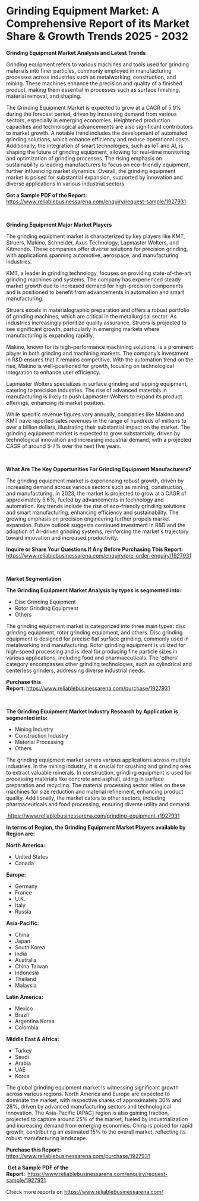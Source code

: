 <p><h1>Grinding Equipment Market: A Comprehensive Report of its Market Share & Growth Trends 2025 - 2032</h1></p><p><strong>Grinding Equipment Market Analysis and Latest Trends</strong></p>
<p><p>Grinding equipment refers to various machines and tools used for grinding materials into finer particles, commonly employed in manufacturing processes across industries such as metalworking, construction, and mining. These machines enhance the precision and quality of a finished product, making them essential in processes such as surface finishing, material removal, and shaping.</p><p>The Grinding Equipment Market is expected to grow at a CAGR of 5.9% during the forecast period, driven by increasing demand from various sectors, especially in emerging economies. Heightened production capacities and technological advancements are also significant contributors to market growth. A notable trend includes the development of automated grinding solutions, which enhance efficiency and reduce operational costs. Additionally, the integration of smart technologies, such as IoT and AI, is shaping the future of grinding equipment, allowing for real-time monitoring and optimization of grinding processes. The rising emphasis on sustainability is leading manufacturers to focus on eco-friendly equipment, further influencing market dynamics. Overall, the grinding equipment market is poised for substantial expansion, supported by innovation and diverse applications in various industrial sectors.</p></p>
<p><strong>Get a Sample PDF of the Report:&nbsp;</strong> <a href="https://www.reliablebusinessarena.com/enquiry/request-sample/1927931?utm_campaign=2137&utm_medium=2&utm_source=Github&utm_content=ia&utm_term=28032025&utm_id=grinding-equipment">https://www.reliablebusinessarena.com/enquiry/request-sample/1927931</a></p>
<p>&nbsp;</p>
<p><strong>Grinding Equipment Major Market Players</strong></p>
<p><p>The grinding equipment market is characterized by key players like KMT, Struers, Makino, Schneider, Axus Technology, Lapmaster Wolters, and Kitmondo. These companies offer diverse solutions for precision grinding, with applications spanning automotive, aerospace, and manufacturing industries.</p><p>KMT, a leader in grinding technology, focuses on providing state-of-the-art grinding machines and systems. The company has experienced steady market growth due to increased demand for high-precision components and is positioned to benefit from advancements in automation and smart manufacturing.</p><p>Struers excels in materialographic preparation and offers a robust portfolio of grinding machines, which are critical in the metallurgical sector. As industries increasingly prioritize quality assurance, Struers is projected to see significant growth, particularly in emerging markets where manufacturing is expanding rapidly.</p><p>Makino, known for its high-performance machining solutions, is a prominent player in both grinding and machining markets. The company’s investment in R&D ensures that it remains competitive. With the automation trend on the rise, Makino is well-positioned for growth, focusing on technological integration to enhance user efficiency.</p><p>Lapmaster Wolters specializes in surface grinding and lapping equipment, catering to precision industries. The rise of advanced materials in manufacturing is likely to push Lapmaster Wolters to expand its product offerings, enhancing its market position.</p><p>While specific revenue figures vary annually, companies like Makino and KMT have reported sales revenues in the range of hundreds of millions to over a billion dollars, illustrating their substantial impact on the market. The grinding equipment market is expected to grow substantially, driven by technological innovation and increasing industrial demand, with a projected CAGR of around 5-7% over the next five years.</p></p>
<p>&nbsp;</p>
<p><strong>What Are The Key Opportunities For Grinding Equipment Manufacturers?</strong></p>
<p><p>The grinding equipment market is experiencing robust growth, driven by increasing demand across various sectors such as mining, construction, and manufacturing. In 2023, the market is projected to grow at a CAGR of approximately 5.6%, fueled by advancements in technology and automation. Key trends include the rise of eco-friendly grinding solutions and smart manufacturing, enhancing efficiency and sustainability. The growing emphasis on precision engineering further propels market expansion. Future outlook suggests continued investment in R&D and the adoption of AI-driven grinding systems, reinforcing the market's trajectory toward innovation and increased productivity.</p></p>
<p><strong>Inquire or Share Your Questions If Any Before Purchasing This Report:</strong> <a href="https://www.reliablebusinessarena.com/enquiry/pre-order-enquiry/1927931?utm_campaign=2137&utm_medium=2&utm_source=Github&utm_content=ia&utm_term=28032025&utm_id=grinding-equipment">https://www.reliablebusinessarena.com/enquiry/pre-order-enquiry/1927931</a></p>
<p>&nbsp;</p>
<p><strong>Market Segmentation</strong></p>
<p><strong>The Grinding Equipment Market Analysis by types is segmented into:</strong></p>
<p><ul><li>Disc Grinding Equipment</li><li>Rotor Grinding Equipment</li><li>Others</li></ul></p>
<p><p>The grinding equipment market is categorized into three main types: disc grinding equipment, rotor grinding equipment, and others. Disc grinding equipment is designed for precise flat surface grinding, commonly used in metalworking and manufacturing. Rotor grinding equipment is utilized for high-speed processing and is ideal for producing fine particle sizes in various applications, including food and pharmaceuticals. The 'others' category encompasses other grinding technologies, such as cylindrical and centerless grinders, addressing diverse industrial needs.</p></p>
<p><strong>Purchase this Report:&nbsp;</strong><a href="https://www.reliablebusinessarena.com/purchase/1927931?utm_campaign=2137&utm_medium=2&utm_source=Github&utm_content=ia&utm_term=28032025&utm_id=grinding-equipment">https://www.reliablebusinessarena.com/purchase/1927931</a></p>
<p>&nbsp;</p>
<p><strong>The Grinding Equipment Market Industry Research by Application is segmented into:</strong></p>
<p><ul><li>Mining Industry</li><li>Construction Industry</li><li>Material Processing</li><li>Others</li></ul></p>
<p><p>The grinding equipment market serves various applications across multiple industries. In the mining industry, it is crucial for crushing and grinding ores to extract valuable minerals. In construction, grinding equipment is used for processing materials like concrete and asphalt, aiding in surface preparation and recycling. The material processing sector relies on these machines for size reduction and material refinement, enhancing product quality. Additionally, the market caters to other sectors, including pharmaceuticals and food processing, ensuring diverse utility and demand.</p></p>
<p><a href="https://www.reliablebusinessarena.com/grinding-equipment-r1927931?utm_campaign=2137&utm_medium=2&utm_source=Github&utm_content=ia&utm_term=28032025&utm_id=grinding-equipment">&nbsp;https://www.reliablebusinessarena.com/grinding-equipment-r1927931</a></p>
<p><strong>In terms of Region, the Grinding Equipment Market Players available by Region are:</strong></p>
<p>
    <p> <strong> North America: </strong>
        <ul>
            <li>United States</li>
            <li>Canada</li>
        </ul>
        </p> 
    <p> <strong> Europe: </strong>
        <ul>
            <li>Germany</li>
            <li>France</li>
            <li>U.K.</li>
            <li>Italy</li>
            <li>Russia</li>
        </ul>
        </p> 
    <p> <strong> Asia-Pacific: </strong>
        <ul>
            <li>China</li>
            <li>Japan</li>
            <li>South Korea</li>
            <li>India</li>
            <li>Australia</li>
            <li>China Taiwan</li>
            <li>Indonesia</li>
            <li>Thailand</li>
            <li>Malaysia</li>
        </ul>
        </p> 
    <p> <strong> Latin America: </strong>
        <ul>
            <li>Mexico</li>
            <li>Brazil</li>
            <li>Argentina Korea</li>
            <li>Colombia</li>
        </ul>
        </p> 
    <p> <strong> Middle East & Africa: </strong>
        <ul>
            <li>Turkey</li>
            <li>Saudi</li>
            <li>Arabia</li>
            <li>UAE</li>
            <li>Korea</li>
        </ul>
    </p>
    </p>
<p><p>The global grinding equipment market is witnessing significant growth across various regions. North America and Europe are expected to dominate the market, with respective shares of approximately 30% and 28%, driven by advanced manufacturing sectors and technological innovation. The Asia-Pacific (APAC) region is also gaining traction, projected to capture around 25% of the market, fueled by industrialization and increasing demand from emerging economies. China is poised for rapid growth, contributing an estimated 15% to the overall market, reflecting its robust manufacturing landscape.</p></p>
<p><strong>Purchase this Report: </strong><a href="https://www.reliablebusinessarena.com/purchase/1927931?utm_campaign=2137&utm_medium=2&utm_source=Github&utm_content=ia&utm_term=28032025&utm_id=grinding-equipment">https://www.reliablebusinessarena.com/purchase/1927931</a></p>
<p>&nbsp;<strong>Get a Sample PDF of the Report:&nbsp;&nbsp;</strong><a href="https://www.reliablebusinessarena.com/enquiry/request-sample/1927931?utm_campaign=2137&utm_medium=2&utm_source=Github&utm_content=ia&utm_term=28032025&utm_id=grinding-equipment">https://www.reliablebusinessarena.com/enquiry/request-sample/1927931</a></p>
<p><strong></strong></p>
<p>Check more reports on <a href="https://www.reliablebusinessarena.com/?utm_campaign=2137&utm_medium=2&utm_source=Github&utm_content=ia&utm_term=28032025&utm_id=grinding-equipment">https://www.reliablebusinessarena.com/</a></p>